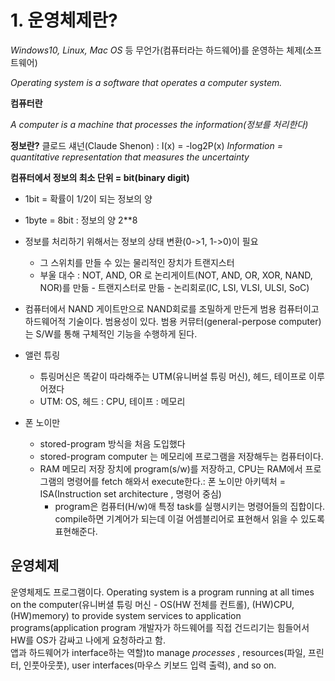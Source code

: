 <h1>1. 운영체제란?</h1>

*Windows10, Linux, Mac OS* 등 무언가(컴퓨터라는 하드웨어)를 운영하는 체제(소프트웨어)

*Operating system is a software that operates a computer system.* 

**컴퓨터란** 

*A computer is a machine that processes the information(정보를 처리한다)*

**정보란?**
클로드 섀넌(Claude Shenon) : I(x) = -log2P(x)
*Information = quantitative representation that measures the uncertainty*

**컴퓨터에서 정보의 최소 단위 = bit(binary digit)**
- 1bit = 확률이 1/2이 되는 정보의 양
- 1byte = 8bit : 정보의 양 2**8
- 정보를 처리하기 위해서는 정보의 상태 변환(0->1, 1->0)이 필요
  - 그 스위치를 만들 수 있는 물리적인 장치가 트랜지스터
  - 부울 대수 : NOT, AND, OR 로 논리게이트(NOT, AND, OR, XOR, NAND, NOR)를 만듦 - 트랜지스터로 만듦 - 논리회로(IC, LSI, VLSI, ULSI, SoC)

- 컴퓨터에서 NAND 게이트만으로 NAND회로를 조밀하게 만든게 범용 컴퓨터이고 하드웨어적 기술이다. 범용성이 있다. 범용 커뮤터(general-perpose computer) 는 S/W를 통해 구체적인 기능을 수행하게 된다. 

- 앨런 튜링
  - 튜링머신은 똑같이 따라해주는 UTM(유니버설 튜링 머신), 헤드, 테이프로 이루어졌다
  - UTM: OS, 헤드 : CPU, 테이프 : 메모리
- 폰 노이만
  - stored-program 방식을 처음 도입했다
  - stored-program computer 는 메모리에 프로그램을 저장해두는 컴퓨터이다.
  - RAM 메모리 저장 장치에 program(s/w)를 저장하고, CPU는 RAM에서 프로그램의 명령어를 fetch 해와서 execute한다.: 폰 노이만 아키텍처 = ISA(Instruction set architecture , 명령어 중심)
    - program은 컴퓨터(H/w)애 특정 task를 실행시키는 명령어들의 집합이다. compile하면 기계어가 되는데 이걸 어셈블리어로 표현해서 읽을 수 있도록 표현해준다. 


**운영체제**
---
운영체제도 프로그램이다. Operating system is a program running at all times on the computer(유니버셜 튜링 머신 - OS(HW 전체를 컨트롤), (HW)CPU, (HW)memory) to provide system services to application programs(application program 개발자가 하드웨어를 직접 건드리기는 힘들어서 HW를 OS가 감싸고 나에게 요청하라고 함.<br> 앱과 하드웨어가 interface하는 역할)to manage *processes* , resources(파일, 프린터, 인풋아웃풋), user interfaces(마우스 키보드 입력 출력), and so on.

